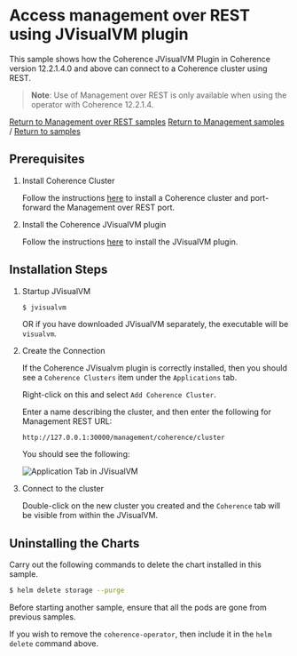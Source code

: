 # Access management over REST using JVisualVM plugin

This sample shows how the Coherence JVisualVM Plugin in Coherence version 12.2.1.4.0 and above can connect 
to a Coherence cluster using REST. 

> **Note**: Use of Management over REST is only available when using the
> operator with Coherence 12.2.1.4.

[Return to Management over REST samples](../)  [Return to Management samples](../../) / [Return to samples](../../../README.md#list-of-samples)

## Prerequisites

1. Install Coherence Cluster

   Follow the instructions [here](../standard/README.md#installation-steps) to install a Coherence cluster and port-forward the Management
   over REST port.

2. Install the Coherence JVisualVM plugin

   Follow the instructions [here](https://docs.oracle.com/middleware/12213/coherence/manage/using-jmx-manage-oracle-coherence.htm)
   to install the JVisualVM plugin.

## Installation Steps

1. Startup JVisualVM

   ```bash
   $ jvisualvm
   ```
   
   OR if you have downloaded JVisualVM separately, the executable will be `visualvm`.
   
   
1. Create the Connection

   If the Coherence JVisualvm plugin is correctly installed, then you should see a `Coherence Clusters` item under the
   `Applications` tab.
   
   Right-click on this and select `Add Coherence Cluster`.
   
   Enter a name describing the cluster, and then enter the following for Management REST URL:
   
   `http://127.0.0.1:30000/management/coherence/cluster`
   
   You should see the following:
   
   ![Application Tab in JVisualVM](img/jvisualvm-cluster.png)
   
1. Connect to the cluster

   Double-click on the new cluster you created and the `Coherence` tab will be visible from within the JVisualVM.
   
## Uninstalling the Charts

Carry out the following commands to delete the chart installed in this sample.

```bash
$ helm delete storage --purge
```

Before starting another sample, ensure that all the pods are gone from previous samples.

If you wish to remove the `coherence-operator`, then include it in the `helm delete` command above.    
